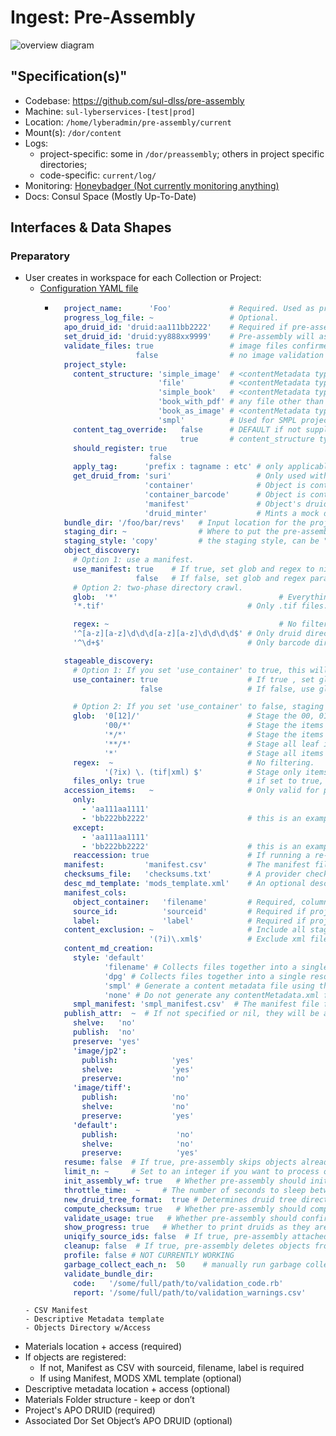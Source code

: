 # Ingest: Pre-Assembly

![overview diagram](https://docs.google.com/drawings/d/e/2PACX-1vR8X5NbWjdxiw7K5OKEGlj0t4TrK5_IxcU-2LzDMf3Ph5wpS2FFQf68rBf5xqHezLqPxjuo4JcQNoR3/pub?w=2271&h=1494g)

## "Specification(s)"

- Codebase: https://github.com/sul-dlss/pre-assembly
- Machine: `sul-lyberservices-[test|prod]`
- Location: `/home/lyberadmin/pre-assembly/current`
- Mount(s): `/dor/content`
- Logs:
  - project-specific: some in `/dor/preassembly`; others in project specific directories;
  - code-specific: `current/log/`
- Monitoring: [Honeybadger (Not currently monitoring anything)](https://app.honeybadger.io/projects/52900/faults?q=-is%3Aresolved+-is%3Aignored)
- Docs: Consul Space (Mostly Up-To-Date)

## Interfaces & Data Shapes

### Preparatory

- User creates in workspace for each Collection or Project:
  - [Configuration YAML file](https://github.com/sul-dlss/pre-assembly/blob/master/config/projects/TEMPLATE.yaml)
    - ```YAML
        project_name:      'Foo'             # Required. Used as prefix to sourceID and as project tag if registering objects.
        progress_log_file: ~                 # Optional.
        apo_druid_id: 'druid:aa111bb2222'    # Required if pre-assembly is registering the objects.
        set_druid_id: 'druid:yy888xx9999'    # Pre-assembly will associate the object with a set in Dor.
        validate_files: true                 # image files confirmed as valid before proceeding (mimetype & have color profiles)
                        false                # no image validation performed.
        project_style:
          content_structure: 'simple_image'  # <contentMetadata type="image"> and <resource type="image">
                             'file'          # <contentMetadata type="file"> and <resource type="file">.
                             'simple_book'   # <contentMetadata type="book"> and <resource type="page">.
                             'book_with_pdf' # any file other than an image (e.g. a PDF) will have <resource type="file">
                             'book_as_image' # <contentMetadata type="book"> and <resource type="image"> instead of "page".
                             'smpl'          # Used for SMPL projects
          content_tag_override:   false      # DEFAULT if not supplied -- content_structure as defined above is always used
                                  true       # content_structure type is determined from registered object content type tag
          should_register: true
                           false
          apply_tag:      'prefix : tagname : etc' # only applicable if "should_register" is set to true
          get_druid_from: 'suri'                   # Only used with should_register = true.
                          'container'              # Object is contained in a druid subdirectory
                          'container_barcode'      # Object is contained in a barcode subdirectory. Druid fetched from a service.
                          'manifest'               # Object's druid is in a column in the manifest called "druid".
                          'druid_minter'           # Mints a mock druid rather than using Suri.  Development purposes.
        bundle_dir: '/foo/bar/revs'   # Input location for the project content (i.e., the "bundle").
        staging_dir: ~                # Where to put the pre-assembled materials. Where the assembly robots expect to find content.
        staging_style: 'copy'         # the staging style, can be "copy" or "symlink", defaults to "copy" if not specified or nil
        object_discovery:
          # Option 1: use a manifest.
          use_manifest: true    # If true, set glob and regex to nil.
                        false   # If false, set glob and regex parameters to match your sub-directories
          # Option 2: two-phase directory crawl.
          glob:  '*'                                    # Everything.
          '*.tif'                                # Only .tif files.

          regex: ~                                      # No filtering.
          '^[a-z][a-z]\d\d\d[a-z][a-z]\d\d\d\d$' # Only druid directories.
          '^\d+$'                                # Only barcode directories.

        stageable_discovery:
          # Option 1: If you set 'use_container' to true, this will simply stage the entire object directory that was matched above.
          use_container: true                    # If true , set glob and regex to nil below.
                         false                   # If false, use glob and regex below.

          # Option 2: If you set 'use_container' to false, staging done via a two-phase container crawl based on patterns below.
          glob:  '0[12]/'                        # Stage the 00, 01, and 02 subdirectories.
                 '00/*'                          # Stage the items in the 00 subdirectory only, but not the '00' folder itself.
                 '*/*'                           # Stage the items residing at the second level in the structure.
                 '**/*'                          # Stage all leaf items. Results it total flattening.
                 '*'                             # Stage all items at the root level of the container
          regex:  ~                              # No filtering.
                 '(?ix) \. (tif|xml) $'          # Stage only items with .tif and .xml extentions.
          files_only: true                       # if set to true, then only files will be staged, regardless of glob specified above
        accession_items:   ~                     # Only valid for projects that do *not* use a manifest.
          only:
            - 'aa111aa1111'
            - 'bb222bb2222'                      # this is an example of two objects that will be accessioned
          except:
            - 'aa111aa1111'
            - 'bb222bb2222'                      # this is an example of two objects that will be ignored
          reaccession: true                      # If running a re-accession, set this to true so that a cleanup will be performed
        manifest:         'manifest.csv'         # The manifest file, if 'use_manifest' is true.
        checksums_file:   'checksums.txt'        # A provider checksum file (in default md5sum format).
        desc_md_template: 'mods_template.xml'    # An optional descriptive metadata XML template to use with manifest.
        manifest_cols:
          object_container:   'filename'         # Required, column name containing the filename (single file per object) or folder.
          source_id:          'sourceid'         # Required if project_style:should_register = true
          label:              'label'            # Required if project_style:should_register = true
        content_exclusion: ~                     # Include all staged files in content metadata.
                           '(?i)\.xml$'          # Exclude xml files from content metadata.
        content_md_creation:
          style: 'default'
                 'filename' # Collects files together into a single resource based on filename
                 'dpg' # Collects files together into a single resource based on DPG filenaming convention
                 'smpl' # Generate a content metadata file using the SMPL preContentMetadata.
                 'none' # Do not generate any contentMetadata.xml file.
          smpl_manifest: 'smpl_manifest.csv'  # The manifest file for use in SMPL projects.
        publish_attr:  ~  # If not specified or nil, they will be added by the assembly robots based on mimetype.
          shelve:   'no'
          publish:  'no'
          preserve: 'yes'
          'image/jp2':
            publish:            'yes'
            shelve:             'yes'
            preserve:           'no'
          'image/tiff':
            publish:            'no'
            shelve:             'no'
            preserve:           'yes'
          'default':
            publish:             'no'
            shelve:              'no'
            preserve:            'yes'
        resume: false  # If true, pre-assembly skips objects already successfully pre-assembled, as indicated by progress_log_file.
        limit_n: ~     # Set to an integer if you want to process only a limited number of the discovered objects.
        init_assembly_wf: true   # Whether pre-assembly should initiate the assembly workflow for the object.
        throttle_time:  ~     # The number of seconds to sleep between each object.
        new_druid_tree_format:  true # Determines druid tree directory format (defaults to "true").
        compute_checksum: true   # Whether pre-assembly should compute checksums.
        validate_usage: true   # Whether pre-assembly should confirm that all expected YAML parameters have been supplied.
        show_progress: true   # Whether to print druids as they are pre-assembled on the command line.
        uniqify_source_ids: false  # If true, pre-assembly attached a timestamp to source IDs.
        cleanup: false  # If true, pre-assembly deletes objects from DOR after pre-assembly finishes.
        profile: false # NOT CURRENTLY WORKING
        garbage_collect_each_n:  50    # manually run garbage collection each time this number of objects is pre-assembled
        validate_bundle_dir:
          code:   '/some/full/path/to/validation_code.rb'
          report: '/some/full/path/to/validation_warnings.csv'
  ```
  - CSV Manifest
  - Descriptive Metadata template
  - Objects Directory w/Access

- Materials location + access (required)
- If objects are registered:
    - If not, Manifest as CSV with sourceid, filename, label is required
    - If using Manifest, MODS XML template (optional)
- Descriptive metadata location + access (optional)
- Materials Folder structure  - keep or don’t
- Project's APO DRUID (required)
- Associated Dor Set Object’s APO DRUID (optional)
